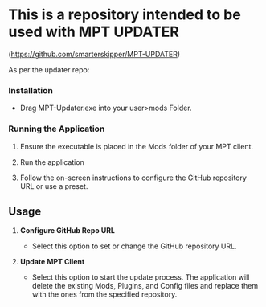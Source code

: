 # This is a repository intended to be used with MPT UPDATER
(https://github.com/smarterskipper/MPT-UPDATER)

As per the updater repo:
### Installation
- Drag MPT-Updater.exe into your user>mods Folder.

### Running the Application

1. Ensure the executable is placed in the Mods folder of your MPT client.

2. Run the application

3. Follow the on-screen instructions to configure the GitHub repository URL or use a preset.

## Usage

1. **Configure GitHub Repo URL**
   - Select this option to set or change the GitHub repository URL.

2. **Update MPT Client**
   - Select this option to start the update process. The application will delete the existing Mods, Plugins, and Config files and replace them with the ones from the specified repository.
